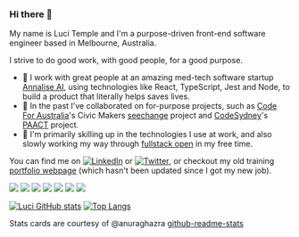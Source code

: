 ### Hi there 👋

<!--
**lucitemple/lucitemple** is a ✨ _special_ ✨ repository because its `README.md` (this file) appears on your GitHub profile.

Here are some ideas to get you started:

- 🔭 I’m currently working on ...
- 🌱 I’m currently learning ...
- 👯 I’m looking to collaborate on ....
- 🤔 I’m looking for help with ...
- 💬 Ask me about ...
- 📫 How to reach me: ...
- 😄 Pronouns: ...
- ⚡ Fun fact: ...
-->
My name is Luci Temple and I'm a purpose-driven front-end software engineer based in Melbourne, Australia.

I strive to do good work, with good people, for a good purpose.

- 🔭 I work with great people at an amazing med-tech software startup [Annalise AI][3], using technologies like React, TypeScript, Jest and Node, to build a product that literally helps saves lives.
- 👯 In the past I’ve collaborated on for-purpose projects, such as [Code For Australia][4]'s Civic Makers [seechange][5] project and [CodeSydney][6]'s [PAACT][7] project. 
- 🌱 I'm primarily skilling up in the technologies I use at work, and also slowly working my way through [fullstack open][8] in my free time.

You can find me on [![LinkedIn][2.2]][2] or [![Twitter][1.2]][1], or checkout my old training [portfolio webpage][9] (which hasn't been updated since I got my new job). 

<!-- Technologies -->
![](https://img.shields.io/badge/OS-MacOS-informational?style=flat&logo=<LOGO_NAME>&logoColor=white&color=2bbc8a)
![](https://img.shields.io/badge/Editor-VSCode-informational?style=flat&logo=<LOGO_NAME>&logoColor=white&color=2bbc8a)
![](https://img.shields.io/badge/Shell-Bash-informational?style=flat&logo=<LOGO_NAME>&logoColor=white&color=2bbc8a)
![](https://img.shields.io/badge/Code-JavaScript-informational?style=flat&logo=<LOGO_NAME>&logoColor=white&color=2bbc8a)
![](https://img.shields.io/badge/Code-Ruby-informational?style=flat&logo=<LOGO_NAME>&logoColor=white&color=2bbc8a)
![](https://img.shields.io/badge/Code-HTML-informational?style=flat&logo=<LOGO_NAME>&logoColor=white&color=2bbc8a)
![](https://img.shields.io/badge/Code-CSS-informational?style=flat&logo=<LOGO_NAME>&logoColor=white&color=2bbc8a)

<!-- Icons -->

[1.2]: http://i.imgur.com/wWzX9uB.png (twitter icon without padding)
[2.2]: https://raw.githubusercontent.com/MartinHeinz/MartinHeinz/master/linkedin-3-16.png (LinkedIn icon without padding)

<!-- Links to social media accounts -->

[1]: https://twitter.com/lucitemple
[2]: https://www.linkedin.com/in/lucitemple/

<!-- Other links -->
[3]: https://annalise.ai/about/work-with-us/
[4]: https://github.com/CodeforAustralia
[5]: https://github.com/CodeforAustralia/seechange
[6]: https://github.com/codesydney
[7]: https://github.com/codesydney/paact
[8]: https://fullstackopen.com/en/about
[9]: https://lucitemple.github.io/

<!-- Stats cards -->

[![Luci GitHub stats](https://github-readme-stats.vercel.app/api?username=lucitemple&theme=cobalt&show_icons=true)](https://github.com/lucitemple/github-readme-stats)
[![Top Langs](https://github-readme-stats.vercel.app/api/top-langs/?username=lucitemple&layout=compact&theme=cobalt)](https://github.com/lucitemple/github-readme-stats)

Stats cards are courtesy of @anuraghazra [github-readme-stats](https://github.com/anuraghazra/github-readme-stats)
